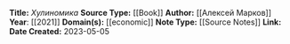 **Title:** _Хулиномика_
**Source Type:** [[Book]]
**Author:** [[Алексей Марков]]
**Year**: [[2021]]
**Domain(s):** [[economic]]
**Note Type:** [[Source Notes]]
**Link:**
**Date Created:** 2023-05-05